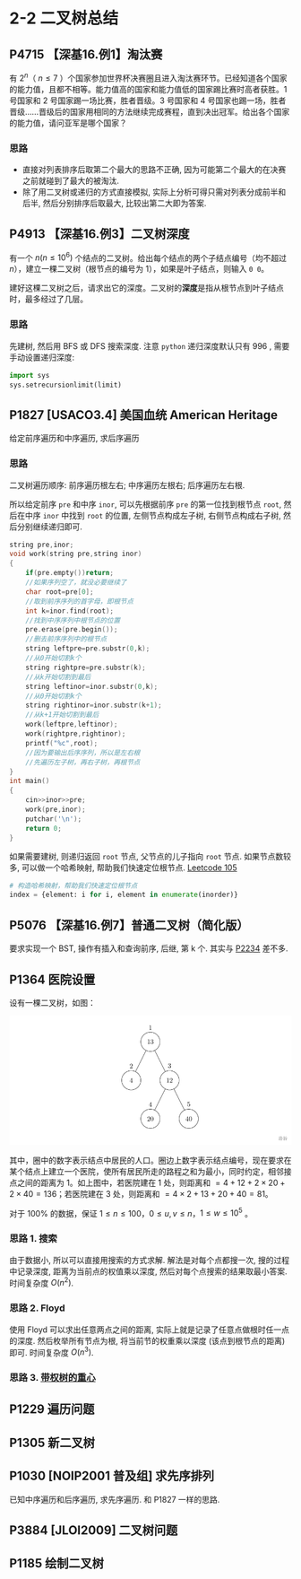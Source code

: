 # 2-2 二叉树总结

## P4715	【深基16.例1】淘汰赛

有 $2^n$（ $n\le7$ ）个国家参加世界杯决赛圈且进入淘汰赛环节。已经知道各个国家的能力值，且都不相等。能力值高的国家和能力值低的国家踢比赛时高者获胜。1 号国家和 2 号国家踢一场比赛，胜者晋级。3 号国家和 4 号国家也踢一场，胜者晋级……晋级后的国家用相同的方法继续完成赛程，直到决出冠军。给出各个国家的能力值，请问亚军是哪个国家？

### 思路

- 直接对列表排序后取第二个最大的思路不正确, 因为可能第二个最大的在决赛之前就碰到了最大的被淘汰.
- 除了用二叉树或递归的方式直接模拟, 实际上分析可得只需对列表分成前半和后半, 然后分别排序后取最大, 比较出第二大即为答案.

## P4913	【深基16.例3】二叉树深度

有一个 $n(n \le 10^6)$ 个结点的二叉树。给出每个结点的两个子结点编号（均不超过 $n$），建立一棵二叉树（根节点的编号为 $1$），如果是叶子结点，则输入 `0 0`。

建好这棵二叉树之后，请求出它的深度。二叉树的**深度**是指从根节点到叶子结点时，最多经过了几层。

### 思路

先建树, 然后用 BFS 或 DFS 搜索深度. 注意 `python` 递归深度默认只有 $996$ , 需要手动设置递归深度:

```python
import sys
sys.setrecursionlimit(limit)
```

## P1827	[USACO3.4] 美国血统 American Heritage

给定前序遍历和中序遍历, 求后序遍历

### 思路

二叉树遍历顺序: 前序遍历根左右; 中序遍历左根右; 后序遍历左右根.

所以给定前序 `pre` 和中序 `inor`, 可以先根据前序 `pre` 的第一位找到根节点 `root`, 然后在中序 `inor` 中找到 `root` 的位置, 左侧节点构成左子树, 右侧节点构成右子树, 然后分别继续递归即可.

```c++
string pre,inor;
void work(string pre,string inor)
{
    if(pre.empty())return;
    //如果序列空了，就没必要继续了
    char root=pre[0];
    //取到前序序列的首字母，即根节点
    int k=inor.find(root);
    //找到中序序列中根节点的位置
    pre.erase(pre.begin());
    //删去前序序列中的根节点
    string leftpre=pre.substr(0,k);
    //从0开始切割k个
    string rightpre=pre.substr(k);
    //从k开始切割到最后
    string leftinor=inor.substr(0,k);
    //从0开始切割k个
    string rightinor=inor.substr(k+1);
    //从k+1开始切割到最后
    work(leftpre,leftinor);
    work(rightpre,rightinor);
    printf("%c",root);
    //因为要输出后序序列，所以是左右根
    //先遍历左子树，再右子树，再根节点
}
int main()
{
    cin>>inor>>pre;
    work(pre,inor);
    putchar('\n');
    return 0;
}
```
如果需要建树, 则递归返回 `root` 节点, 父节点的儿子指向 `root` 节点. 如果节点数较多, 可以做一个哈希映射, 帮助我们快速定位根节点. [Leetcode 105](https://leetcode.cn/problems/construct-binary-tree-from-preorder-and-inorder-traversal/solutions/255811/cong-qian-xu-yu-zhong-xu-bian-li-xu-lie-gou-zao-9/)

```python
# 构造哈希映射，帮助我们快速定位根节点
index = {element: i for i, element in enumerate(inorder)}
```

## P5076	【深基16.例7】普通二叉树（简化版）

要求实现一个 BST, 操作有插入和查询前序, 后继, 第 k 个. 其实与 [P2234](../2-1_linearList/readme.md/#p2234-hnoi2002-营业额统计) 差不多.

## P1364	医院设置

设有一棵二叉树，如图：

![alt text](images/P1364.png)

其中，圈中的数字表示结点中居民的人口。圈边上数字表示结点编号，现在要求在某个结点上建立一个医院，使所有居民所走的路程之和为最小，同时约定，相邻接点之间的距离为 $1$。如上图中，若医院建在 $1$ 处，则距离和 $=4+12+2\times20+2\times40=136$；若医院建在 $3$ 处，则距离和 $=4\times2+13+20+40=81$。

对于 $100\%$ 的数据，保证 $1 \leq n \leq 100$，$0 \leq u, v \leq n$，$1 \leq w \leq 10^5$ 。

### 思路 1. 搜索

由于数据小, 所以可以直接用搜索的方式求解. 解法是对每个点都搜一次, 搜的过程中记录深度, 距离为当前点的权值乘以深度, 然后对每个点搜索的结果取最小答案. 时间复杂度 $O(n^2)$.

### 思路 2. Floyd

使用 Floyd 可以求出任意两点之间的距离, 实际上就是记录了任意点做根时任一点的深度. 然后枚举所有节点为根, 将当前节的权重乘以深度 (该点到根节点的距离) 即可. 时间复杂度 $O(n^3)$.

### 思路 3. [带权树的重心](https://zhuanlan.zhihu.com/p/357938161)





## P1229	遍历问题
## P1305	新二叉树
## P1030	[NOIP2001 普及组] 求先序排列

已知中序遍历和后序遍历, 求先序遍历. 和 P1827 一样的思路.

## P3884	[JLOI2009] 二叉树问题
## P1185	绘制二叉树
